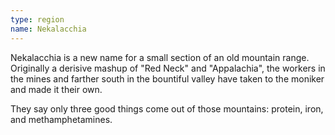 ```yaml
---
type: region
name: Nekalacchia
---
```


Nekalacchia is a new name for a small section of an old mountain range. Originally a derisive mashup of "Red Neck" and "Appalachia", the workers in the mines and farther south in the bountiful valley have taken to the moniker and made it their own. 

They say only three good things come out of those mountains: protein, iron, and methamphetamines.